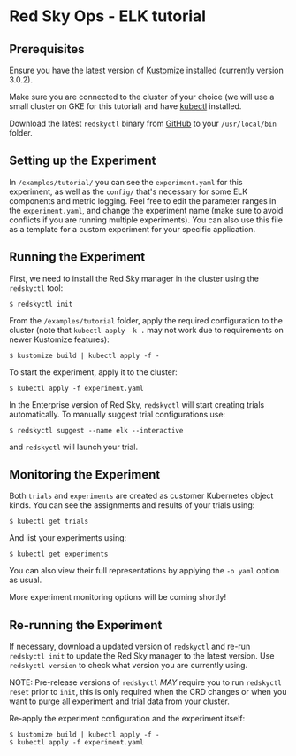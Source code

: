 # Red Sky Ops - ELK tutorial

## Prerequisites

Ensure you have the latest version of [Kustomize](https://github.com/kubernetes-sigs/kustomize/releases) installed (currently version 3.0.2).

Make sure you are connected to the cluster of your choice (we will use a small cluster on GKE for this tutorial) and have [kubectl](https://kubernetes.io/docs/tasks/tools/install-kubectl/) installed.

Download the latest `redskyctl` binary from [GitHub](https://github.com/redskyops/k8s-experiment/releases) to your `/usr/local/bin` folder.


## Setting up the Experiment

In `/examples/tutorial/` you can see the `experiment.yaml` for this experiment, as well as the `config/` that's necessary for some ELK components and metric logging.
Feel free to edit the parameter ranges in the `experiment.yaml`, and change the experiment name (make sure to avoid conflicts if you are running multiple experiments). You can also use this file as a template for a custom experiment for your specific application.


## Running the Experiment

First, we need to install the Red Sky manager in the cluster using the `redskyctl` tool:

```
$ redskyctl init
```

From the `/examples/tutorial` folder, apply the required configuration to the cluster (note that `kubectl apply -k .` may not work due to requirements on newer Kustomize features):

```
$ kustomize build | kubectl apply -f -
```

To start the experiment, apply it to the cluster:

```
$ kubectl apply -f experiment.yaml
```

In the Enterprise version of Red Sky, `redskyctl` will start creating trials automatically. To manually suggest trial configurations use:

```
$ redskyctl suggest --name elk --interactive
```

and `redskyctl` will launch your trial.


## Monitoring the Experiment

Both `trials` and `experiments` are created as customer Kubernetes object kinds. You can see the assignments and results of your trials using:

```
$ kubectl get trials
```

And list your experiments using:

```
$ kubectl get experiments
```

You can also view their full representations by applying the `-o yaml` option as usual.

More experiment monitoring options will be coming shortly!


## Re-running the Experiment

If necessary, download a updated version of `redskyctl` and re-run `redskyctl init` to update the Red Sky manager to the latest version. Use `redskyctl version` to check what version you are currently using.

NOTE: Pre-release versions of `redskyctl` _MAY_ require you to run `redskyctl reset` prior to `init`, this is only required when the CRD changes or when you want to purge all experiment and trial data from your cluster.

Re-apply the experiment configuration and the experiment itself:

```
$ kustomize build | kubectl apply -f -
$ kubectl apply -f experiment.yaml
```
